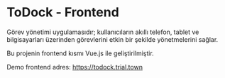 # ToDock - Frontend

Görev yönetimi uygulamasıdır; kullanıcıların akıllı
telefon, tablet ve bilgisayarları üzerinden görevlerini
etkin bir şekilde yönetmelerini sağlar.

Bu projenin frontend kısmı Vue.js ile geliştirilmiştir.

Demo frontend adres: https://todock.trial.town
